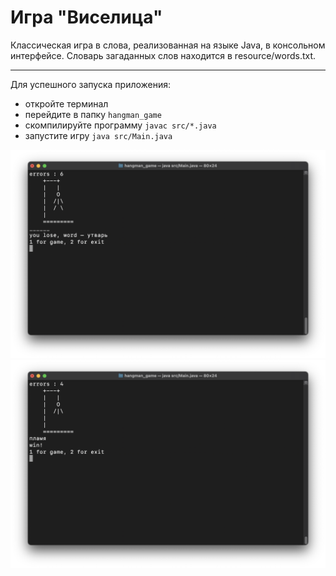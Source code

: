 # Игра "Виселица"

Классическая игра в слова, реализованная на языке Java, в консольном интерфейсе. Словарь загаданных слов находится в resource/words.txt.
___

Для успешного запуска приложения:
- откройте терминал
- перейдите в папку `hangman_game`
- скомпилируйте программу `javac src/*.java`
- запустите игру `java src/Main.java`

![1](img/1.png)
![2](img/2.png)
